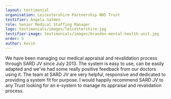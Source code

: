 ```yaml
---
layout: testimonial
organisation: Leicestershire Partnership NHS Trust
testifier: Angela Salmen
role: Senior Medical Staffing Manager
logo: testimonials/images/leicestershire.jpg
testifier-image: testimonials/images/brandon-mental-health-unit.jpg
order: 5
author: kevin
---
```


We have been managing our medical appraisal and revalidation process through SARD JV since July 2013.  The system is easy to use, can be easily adapted and we've had some really positive feedback from our doctors using it.  The team at SARD JV are very helpful, responsive and dedicated to providing a system fit for purpose.  I would happily recommend SARD JV to any Trust looking for an e-system to manage its appraisal and revalidation process.
